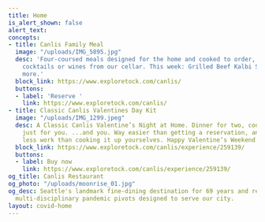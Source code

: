 ```yaml
---
title: Home
is_alert_shown: false
alert_text: 
concepts:
- title: Canlis Family Meal
  image: "/uploads/IMG_5895.jpg"
  desc: 'Four-coursed meals designed for the home and cooked to order, with ready-made
    cocktails or wines from our cellar. This week: Grilled Beef Kalbi Short Ribs and
    more.'
  block_link: https://www.exploretock.com/canlis/
  buttons:
  - label: 'Reserve '
    link: https://www.exploretock.com/canlis/
- title: Classic Canlis Valentines Day Kit
  image: "/uploads/IMG_1299.jpeg"
  desc: A Classic Canlis Valentine’s Night at Home. Dinner for two, cooked by us,
    just for you. ...and you. Way easier than getting a reservation, and a whole lot
    less work than cooking it up yourselves. Happy Valentine’s Weekend!
  block_link: https://www.exploretock.com/canlis/experience/259139/
  buttons:
  - label: Buy now
    link: https://www.exploretock.com/canlis/experience/259139/
og_title: Canlis Restaurant
og_photo: "/uploads/moonrise_01.jpg"
og_desc: Seattle's landmark fine-dining destination for 69 years and recent home to
  multi-disciplinary pandemic pivots designed to serve our city.
layout: covid-home
---
```


